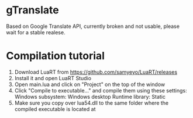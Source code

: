 # gTranslate

Based on Google Translate API, currently broken and not usable, please wait for a stable realese. 

# Compilation tutorial

1. Download LuaRT from https://github.com/samyeyo/LuaRT/releases
2. Install it and open LuaRT Studio
3. Open main.lua and click on "Project" on the top of the window
4. Click "Compile to executable..." and compile them using these settings:
Windows subsystem: Windows desktop
Runtime library: Static
5. Make sure you copy over lua54.dll to the same folder where the compiled executable is located at
